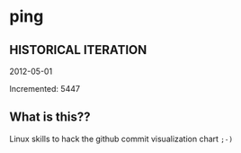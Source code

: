 # ping

## HISTORICAL ITERATION
2012-05-01

Incremented: 5447

## What is this?? 
Linux skills to hack the github commit visualization chart `;-)`
